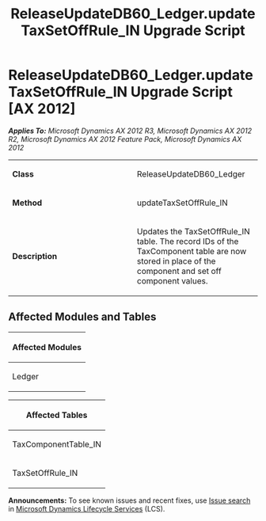 ﻿---
title: ReleaseUpdateDB60_Ledger.updateTaxSetOffRule_IN Upgrade Script
TOCTitle: ReleaseUpdateDB60_Ledger.updateTaxSetOffRule_IN Upgrade Script
ms:assetid: f3e02a86-df05-fc98-3a3e-6d2f7fde70ad
ms:mtpsurl: https://msdn.microsoft.com/en-us/library/JJ737494(v=AX.60)
ms:contentKeyID: 49712188
ms.date: 05/18/2015
mtps_version: v=AX.60
---

# ReleaseUpdateDB60\_Ledger.updateTaxSetOffRule\_IN Upgrade Script [AX 2012]


_**Applies To:** Microsoft Dynamics AX 2012 R3, Microsoft Dynamics AX 2012 R2, Microsoft Dynamics AX 2012 Feature Pack, Microsoft Dynamics AX 2012_

<table>
<colgroup>
<col style="width: 50%" />
<col style="width: 50%" />
</colgroup>
<tbody>
<tr class="odd">
<td><p><strong>Class</strong></p></td>
<td><p>ReleaseUpdateDB60_Ledger</p></td>
</tr>
<tr class="even">
<td><p><strong>Method</strong></p></td>
<td><p>updateTaxSetOffRule_IN</p></td>
</tr>
<tr class="odd">
<td><p><strong>Description</strong></p></td>
<td><p>Updates the TaxSetOffRule_IN table. The record IDs of the TaxComponent table are now stored in place of the component and set off component values.</p></td>
</tr>
</tbody>
</table>


## Affected Modules and Tables

<table>
<colgroup>
<col style="width: 100%" />
</colgroup>
<thead>
<tr class="header">
<th><p>Affected Modules</p></th>
</tr>
</thead>
<tbody>
<tr class="odd">
<td><p>Ledger</p></td>
</tr>
</tbody>
</table>


<table>
<colgroup>
<col style="width: 100%" />
</colgroup>
<thead>
<tr class="header">
<th><p>Affected Tables</p></th>
</tr>
</thead>
<tbody>
<tr class="odd">
<td><p>TaxComponentTable_IN</p></td>
</tr>
<tr class="even">
<td><p>TaxSetOffRule_IN</p></td>
</tr>
</tbody>
</table>

  
**Announcements:** To see known issues and recent fixes, use [Issue search](http://go.microsoft.com/fwlink/?linkid=389258) in [Microsoft Dynamics Lifecycle Services](http://go.microsoft.com/fwlink/?linkid=306505) (LCS).

